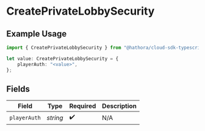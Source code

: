 # CreatePrivateLobbySecurity

## Example Usage

```typescript
import { CreatePrivateLobbySecurity } from "@hathora/cloud-sdk-typescript/models/operations";

let value: CreatePrivateLobbySecurity = {
    playerAuth: "<value>",
};
```

## Fields

| Field              | Type               | Required           | Description        |
| ------------------ | ------------------ | ------------------ | ------------------ |
| `playerAuth`       | *string*           | :heavy_check_mark: | N/A                |